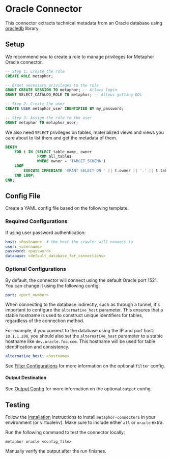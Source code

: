 # Oracle Connector

This connector extracts technical metadata from an Oracle database using [oracledb](https://oracle.github.io/python-oracledb/) library.

## Setup

We recommend you to create a role to manage privileges for Metaphor Oracle connector.

```sql
-- Step 1: Create the role
CREATE ROLE metaphor;

-- Grant necessary privileges to the role
GRANT CREATE SESSION TO metaphor; -- Allows login
GRANT SELECT_CATALOG_ROLE TO metaphor; -- Allows getting DDL

-- Step 2: Create the user
CREATE USER metaphor_user IDENTIFIED BY my_password;

-- Step 3: Assign the role to the user
GRANT metaphor TO metaphor_user;

```

We also need `SELECT` privileges on tables, materialized views and views you care about to list them and get the metadata of them.

```sql
BEGIN
    FOR t IN (SELECT table_name, owner
              FROM all_tables 
              WHERE owner = 'TARGET_SCHEMA') 
    LOOP
        EXECUTE IMMEDIATE 'GRANT SELECT ON ' || t.owner || '.' || t.table_name || ' TO metaphor';
    END LOOP;
END;
```

## Config File

Create a YAML config file based on the following template.

### Required Configurations

If using user password authentication:

```yaml
host: <hostname>  # the host the crawler will connect to
user: <username>
password: <password>
database: <default_database_for_connections>
```

### Optional Configurations

By default, the connector will connect using the default Oracle port 1521. You can change it using the following config:

```yaml
port: <port_number>
```

When connecting to the database indirectly, such as through a tunnel, it's important to configure the `alternative_host` parameter. This ensures that a stable hostname is used to construct unique identifiers for tables, regardless of the connection method.

For example, if you connect to the database using the IP and port host: `10.1.1.200`, you should also set the `alternative_host` parameter to a stable hostname like `dev.oracle.foo.com`. This hostname will be used for table identification and consistency.

```yaml
alternative_host: <hostname>
```

See [Filter Configurations](../common/docs/filter.md) for more information on the optional `filter` config.

#### Output Destination

See [Output Config](../common/docs/output.md) for more information on the optional `output` config.

## Testing

Follow the [Installation](../../README.md) instructions to install `metaphor-connectors` in your environment (or virtualenv). Make sure to include either `all` or `oracle` extra.

Run the following command to test the connector locally:

```shell
metaphor oracle <config_file>
```

Manually verify the output after the run finishes.
